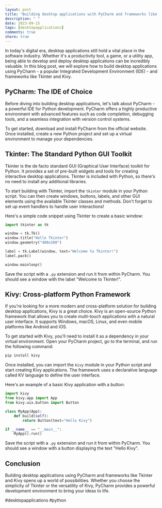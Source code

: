 ```yaml
---
layout: post
title: "Building desktop applications with PyCharm and frameworks like Tkinter or Kivy"
description: " "
date: 2023-09-15
tags: [desktopapplications]
comments: true
share: true
---
```


In today's digital era, desktop applications still hold a vital place in the software industry. Whether it's a productivity tool, a game, or a utility app, being able to develop and deploy desktop applications can be incredibly valuable. In this blog post, we will explore how to build desktop applications using PyCharm  - a popular Integrated Development Environment (IDE) - and frameworks like Tkinter and Kivy.

## PyCharm: The IDE of Choice

Before diving into building desktop applications, let's talk about PyCharm - a powerful IDE for Python development. PyCharm offers a highly productive environment with advanced features such as code completion, debugging tools, and a seamless integration with version control systems.

To get started, download and install PyCharm from the official website. Once installed, create a new Python project and set up a virtual environment to manage your dependencies.

## Tkinter: The Standard Python GUI Toolkit

Tkinter is the de facto standard GUI (Graphical User Interface) toolkit for Python. It provides a set of pre-built widgets and tools for creating interactive desktop applications. Tkinter is included with Python, so there's no need to install any additional libraries.

To start building with Tkinter, import the `tkinter` module in your Python script. You can then create windows, buttons, labels, and other GUI elements using the available Tkinter classes and methods. Don't forget to set up event handlers to handle user interactions!

Here's a simple code snippet using Tkinter to create a basic window:

```python
import tkinter as tk

window = tk.Tk()
window.title("Hello Tkinter")
window.geometry("400x300")

label = tk.Label(window, text="Welcome to Tkinter!")
label.pack()

window.mainloop()
```

Save the script with a `.py` extension and run it from within PyCharm. You should see a window with the label "Welcome to Tkinter!".

## Kivy: Cross-platform Python Framework

If you're looking for a more modern and cross-platform solution for building desktop applications, Kivy is a great choice. Kivy is an open-source Python framework that allows you to create multi-touch applications with a natural user interface. It supports Windows, macOS, Linux, and even mobile platforms like Android and iOS.

To get started with Kivy, you'll need to install it as a dependency in your virtual environment. Open your PyCharm project, go to the terminal, and run the following command:

```python
pip install kivy
```

Once installed, you can import the `kivy` module in your Python script and start creating Kivy applications. The framework uses a declarative language called KV language to define the user interface.

Here's an example of a basic Kivy application with a button:

```python
import kivy
from kivy.app import App
from kivy.uix.button import Button

class MyApp(App):
    def build(self):
        return Button(text="Hello Kivy")

if __name__ == "__main__":
    MyApp().run()
```

Save the script with a `.py` extension and run it from within PyCharm. You should see a window with a button displaying the text "Hello Kivy".

## Conclusion

Building desktop applications using PyCharm and frameworks like Tkinter and Kivy opens up a world of possibilities. Whether you choose the simplicity of Tkinter or the versatility of Kivy, PyCharm provides a powerful development environment to bring your ideas to life.

#desktopapplications #python